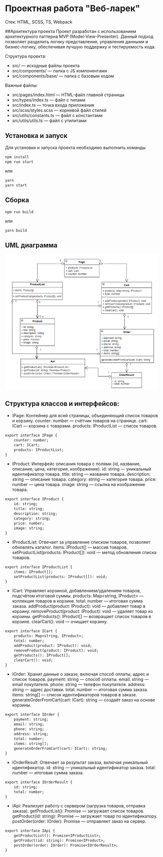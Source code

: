 # Проектная работа "Веб-ларек"

Стек: HTML, SCSS, TS, Webpack

##Архитектура проекта
Проект разработан с использованием архитектурного паттерна MVP (Model-View-Presenter). Данный подход позволяет разделить логику представления, управления данными и бизнес-логику, обеспечивая лучшую поддержку и тестируемость кода.

Структура проекта:
- src/ — исходные файлы проекта
- src/components/ — папка с JS компонентами
- src/components/base/ — папка с базовым кодом

Важные файлы:
- src/pages/index.html — HTML-файл главной страницы
- src/types/index.ts — файл с типами
- src/index.ts — точка входа приложения
- src/scss/styles.scss — корневой файл стилей
- src/utils/constants.ts — файл с константами
- src/utils/utils.ts — файл с утилитами

## Установка и запуск
Для установки и запуска проекта необходимо выполнить команды

```
npm install
npm run start
```

или

```
yarn
yarn start
```
## Сборка

```
npm run build
```

или

```
yarn build
```

## UML диаграмма

![UML](./src/images/UML.png)

## Структура классов и интерфейсов:
- IPage: Контейнер для всей страницы, объединяющий список товаров и корзину.
counter: number — счётчик товаров на странице.
cart: ICart — корзина с товарами.
products: IProductList — список товаров.
```
export interface IPage {
	counter: number;
	cart: ICart;
	products: IProductList;
}
```

- IProduct: Интерфейс описания товара с полями (id, название, описание, цена, категория, изображение).
id: string — уникальный идентификатор товара.
title: string — название товара.
description: string — описание товара.
category: string — категория товара.
price: number — цена товара.
image: string — ссылка на изображение товара.
```
export interface IProduct {
	id: string;
	title: string;
	description: string;
	category: string;
	price: number;
	image: string;
}
```

- IProductList: Отвечает за управление списком товаров, позволяет обновлять каталог.
items: IProduct[] — массив товаров.
setProductList(products: IProduct[]): void — метод обновления списка товаров.
```
export interface IProductList {
	items: IProduct[];
    setProductList(products: IProduct[]): void;
}
```

- ICart: Управляет корзиной, добавлением/удалением товаров, подсчётом итоговой суммы.
products: Map<string, IProduct> — коллекция товаров в корзине.
total: number — итоговая сумма заказа.
addProduct(product: IProduct): void — добавляет товар в корзину.
removeProduct(product: IProduct): void — удаляет товар из корзины.
getProducts(): IProduct[] — возвращает список товаров в корзине.
clearCart(): void — очищает корзину.
```
export interface ICart {
	products: Map<string, IProduct>;
    total: number;
	addProduct(product: IProduct): void;
	removeProduct(product: IProduct): void;
    getProducts(): IProduct[];
    clearCart(): void;
}
```

- IOrder: Хранит данные о заказе, включая способ оплаты, адрес и список товаров.
payment: string — способ оплаты.
email: string — email покупателя.
phone: string — телефон покупателя.
address: string — адрес доставки.
total: number — итоговая сумма заказа.
items: string[] — список идентификаторов товаров в заказе.
generateOrderFromCart(cart: ICart): string — создаёт заказ на основе корзины.
```
export interface IOrder {
	payment: string;
	email: string;
	phone: string;
	address: string;
	total: number;
	items: string[];
	generateOrderFromCart(cart: ICart): string;
}
```

- IOrderResult: Отвечает за результат заказа, включая уникальный идентификатор.
id: string — уникальный идентификатор заказа.
total: number — итоговая сумма заказа.
```
export interface IOrderResult {
	id: string;
    total: number;
}
```

- IApi: Реализует работу с сервером (загрузка товаров, отправка заказа).
getProductList(): Promise<IProductList> — загружает список товаров.
getProduct(id: string): Promise<IProduct> — загружает товар по идентификатору.
postOrder(order: IOrder): Promise<IOrderResult> — отправляет заказ на сервер.
```
export interface IApi {
	getProductList(): Promise<IProductList>;
	getProduct(id: string): Promise<IProduct>;
	postOrder(order: IOrder): Promise<IOrderResult>;
}
```
